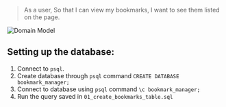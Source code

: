 > As a user,
> So that I can view my bookmarks,
> I want to see them listed on the page.

![Domain Model](domain_model.png)

## Setting up the database:
1. Connect to ```psql```.
2. Create database through ```psql``` command ```CREATE DATABASE bookmark_manager;```
3. Connect to database using ```psql``` command ```\c bookmark_manager;```
4. Run the query saved in ```01_create_bookmarks_table.sql```